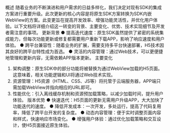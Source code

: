 概述
随着业务的不断演进和用户需求的日益多样化，我们决定对现有SDK的集成方案进行重要升级。此次更新的核心内容是将原生SDK方案转换为SDK内嵌WebView的方案。此变更旨在提高开发效率、增强功能灵活性，并优化用户体验。以下文档将详细介绍这一转变的背景、主要变化、优势、技术实现细节及开发者需注意的事项。
更新背景
● 提高迭代速度：原生SDK虽然提供了紧密的系统集成能力，但每次功能更新或修复都需要用户重新下载APP，影响了响应速度和用户体验。
● 跨平台兼容性：随着业务的扩展，需要支持多平台快速部署，H5技术因其良好的跨平台特性成为首选。
● 灵活的内容管理：通过Web技术，可以更便捷地管理和更新内容，无需依赖APP版本更新。
主要变化
1. 架构调整：原生SDK中的部分功能将被替换为通过WebView加载的H5页面。这意味着，相关功能逻辑和UI将通过Web技术实现。
2. 资源管理：H5资源（HTML、CSS、JS等）将托管于云端服务器，APP端只需加载WebView并指向相应的URL即可。
3. 性能优化：引入离线缓存机制和资源预加载策略，以减少加载时间，提升用户体验。
版本优势
● 快速迭代：H5页面的更新无需用户升级APP，大大加快了功能迭代的速度。
● 降低开发成本：一次开发，多处运行，提高了代码复用率，降低了跨平台开发的复杂度。
● 动态内容管理：便于实时调整页面内容和样式，快速响应市场变化。
● 增强用户体验：通过优化加载策略和交互设计，使H5页面接近原生体验。
